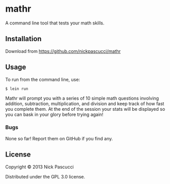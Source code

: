 # mathr

A command line tool that tests your math skills.

## Installation

Download from https://github.com/nickpascucci/mathr

## Usage

To run from the command line, use:

    $ lein run

Mathr will prompt you with a series of 10 simple math questions
involving addition, subtraction, multiplication, and division and keep
track of how fast you complete them. At the end of the session your
stats will be displayed so you can bask in your glory before trying
again!

### Bugs

None so far! Report them on GitHub if you find any.

## License

Copyright © 2013 Nick Pascucci

Distributed under the GPL 3.0 license.
